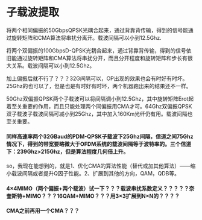 # 子载波提取

将两个相同偏振的50GbpsQPSK光耦合起来，通过背靠背传输，得到的信号能通过旋转矩阵和CMA算法将串扰分离开。载波间隔可以小到12.5Ghz.

将两个双偏振的100GbpsD-QPSK光耦合起来，通过背靠背传输，得到的信号依旧能通过旋转矩阵和CMA算法将串扰分开，而且分开程度和旋转矩阵和步长有很大关系。载波间隔可以小到12.5Ghz。

加上偏振后就不行了？？？32G间隔可以，OP出现的效果也会有时好有时坏。 25Ghz的也可以了，但是也是有时好有时坏，两个机器跑出来的结果还不一样。

50Ghz双偏振QPSK两个子载波可以将间隔调小到12.5Ghz，其中旋转矩阵Erot起着至关重要的作用，而且只能处理两个同偏振用CMA才可。64Ghz双偏振QPSK双子载波子载波间隔可减小到25Ghz，其中加入160Km光纤仍有用。载波间隔也至关重要。

#### 同样高速率两个32GBaud的PDM-QPSK子载波下25Ghz间隔，信道之间75Ghz情况下，得到的带宽要略微大于OFDM系统的载波间隔等于波特率的。三个信道下：239Ghz&gt;215Ghz，但是算法程度几何倍上升。

so，我现在能想到的，就是1、优化CMA的算法性能（替代或加其他算法）——缩小载波间隔或者提升Q因子性能。2、扩展到其他的方向，QAM，QDB等。

#### 4×4MIMO（两个偏振+两个载波）试一下？？？载波串扰系数定义？？？？？奈奎斯特+MIMO？？？16QAM+MIMO？？？用3×3扩展到N×N的？？？？

#### CMA之前再用一个CMA？？？

